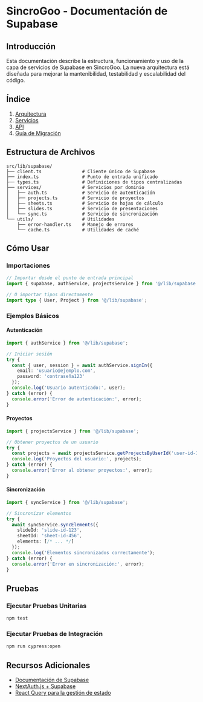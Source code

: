 # SincroGoo - Documentación de Supabase

## Introducción

Esta documentación describe la estructura, funcionamiento y uso de la capa de servicios de Supabase en SincroGoo. La nueva arquitectura está diseñada para mejorar la mantenibilidad, testabilidad y escalabilidad del código.

## Índice

1. [Arquitectura](./ARCHITECTURE.md)
2. [Servicios](./SERVICES.md)
3. [API](./API.md)
4. [Guía de Migración](./MIGRATION-GUIDE.md)

## Estructura de Archivos

```
src/lib/supabase/
├── client.ts               # Cliente único de Supabase
├── index.ts                # Punto de entrada unificado
├── types.ts                # Definiciones de tipos centralizadas
├── services/               # Servicios por dominio
│   ├── auth.ts             # Servicio de autenticación
│   ├── projects.ts         # Servicio de proyectos
│   ├── sheets.ts           # Servicio de hojas de cálculo
│   ├── slides.ts           # Servicio de presentaciones
│   └── sync.ts             # Servicio de sincronización
└── utils/                  # Utilidades
    ├── error-handler.ts    # Manejo de errores
    └── cache.ts            # Utilidades de caché
```

## Cómo Usar

### Importaciones

```typescript
// Importar desde el punto de entrada principal
import { supabase, authService, projectsService } from '@/lib/supabase';

// O importar tipos directamente
import type { User, Project } from '@/lib/supabase';
```

### Ejemplos Básicos

#### Autenticación

```typescript
import { authService } from '@/lib/supabase';

// Iniciar sesión
try {
  const { user, session } = await authService.signIn({
    email: 'usuario@ejemplo.com',
    password: 'contraseña123'
  });
  console.log('Usuario autenticado:', user);
} catch (error) {
  console.error('Error de autenticación:', error);
}
```

#### Proyectos

```typescript
import { projectsService } from '@/lib/supabase';

// Obtener proyectos de un usuario
try {
  const projects = await projectsService.getProjectsByUserId('user-id-123');
  console.log('Proyectos del usuario:', projects);
} catch (error) {
  console.error('Error al obtener proyectos:', error);
}
```

#### Sincronización

```typescript
import { syncService } from '@/lib/supabase';

// Sincronizar elementos
try {
  await syncService.syncElements({
    slideId: 'slide-id-123',
    sheetId: 'sheet-id-456',
    elements: [/* ... */]
  });
  console.log('Elementos sincronizados correctamente');
} catch (error) {
  console.error('Error en sincronización:', error);
}
```

## Pruebas

### Ejecutar Pruebas Unitarias

```bash
npm test
```

### Ejecutar Pruebas de Integración

```bash
npm run cypress:open
```

## Recursos Adicionales

- [Documentación de Supabase](https://supabase.com/docs)
- [NextAuth.js + Supabase](https://next-auth.js.org/adapters/supabase)
- [React Query para la gestión de estado](https://tanstack.com/query/latest) 